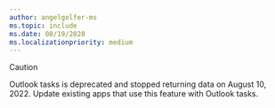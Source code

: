 ```yaml
---
author: angelgolfer-ms
ms.topic: include
ms.date: 08/19/2020
ms.localizationpriority: medium
---
```


<!-- markdownlint-disable MD041-->

> [!CAUTION]
> Outlook tasks is deprecated and stopped returning data on August 10, 2022. Update existing apps that use this feature with Outlook tasks.
